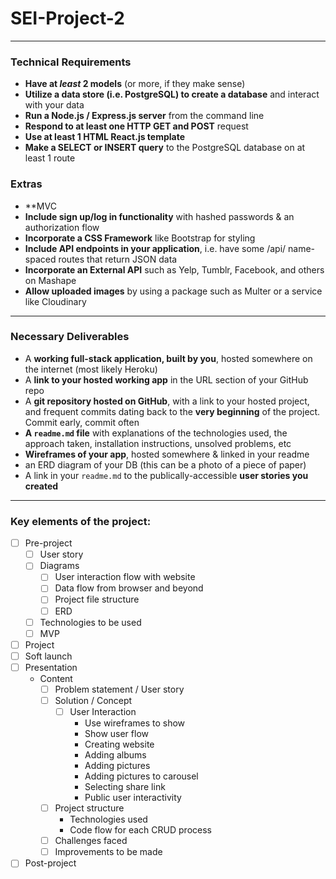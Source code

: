 # SEI-Project-2

---

### Technical Requirements

* **Have at _least_ 2 models** (or more, if they make sense)
* **Utilize a data store (i.e. PostgreSQL) to create a database** and interact with your data
* **Run a Node.js / Express.js server** from the command line
* **Respond to at least one HTTP GET and POST** request
* **Use at least 1 HTML React.js template**
* **Make a SELECT or INSERT query** to the PostgreSQL database on at least 1 route

### Extras
* **MVC
* **Include sign up/log in functionality** with hashed passwords & an authorization flow
* **Incorporate a CSS Framework** like Bootstrap for styling
* **Include API endpoints in your application**, i.e. have some /api/ name-spaced routes that return JSON data
* **Incorporate an External API** such as Yelp, Tumblr, Facebook, and others on Mashape
* **Allow uploaded images** by using a package such as Multer or a service like Cloudinary

---

### Necessary Deliverables

* A **working full-stack application, built by you**, hosted somewhere on the internet (most likely Heroku)
* A **link to your hosted working app** in the URL section of your GitHub repo
* A **git repository hosted on GitHub**, with a link to your hosted project,  and frequent commits dating back to the **very beginning** of the project. Commit early, commit often
* **A ``readme.md`` file** with explanations of the technologies used, the approach taken, installation instructions, unsolved problems, etc
* **Wireframes of your app**, hosted somewhere & linked in your readme
* an ERD diagram of your DB (this can be a photo of a piece of paper)
* A link in your ``readme.md`` to the publically-accessible **user stories you created**

---

### Key elements of the project:

- [ ] Pre-project
  - [ ] User story
  - [ ] Diagrams
    - [ ] User interaction flow with website
    - [ ] Data flow from browser and beyond
    - [ ] Project file structure
    - [ ] ERD
  - [ ] Technologies to be used
  - [ ] MVP
- [ ] Project
- [ ] Soft launch
- [ ] Presentation
  * Content
    - [ ] Problem statement / User story
    - [ ] Solution / Concept
      - [ ] User Interaction
        - Use wireframes to show
        - Show user flow
        - Creating website
        - Adding albums
        - Adding pictures
        - Adding pictures to carousel
        - Selecting share link
        - Public user interactivity
    - [ ] Project structure
      - Technologies used
      - Code flow for each CRUD process
    - [ ] Challenges faced
    - [ ] Improvements to be made
- [ ] Post-project
